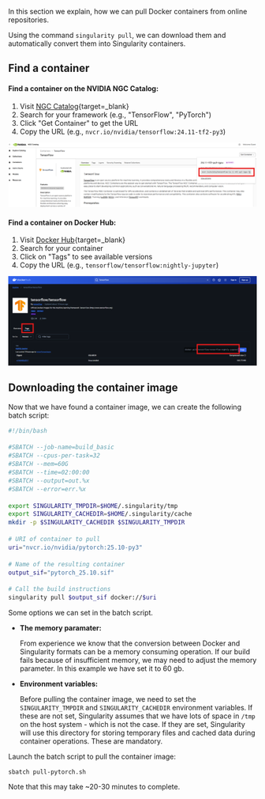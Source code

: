 In this section we explain, how we can pull Docker containers from online repositories. 

Using the command `singularity pull`, we can download them and automatically convert them into Singularity containers.

## Find a container

#### Find a container on the **NVIDIA NGC Catalog:**

1. Visit [NGC Catalog](https://catalog.ngc.nvidia.com/){target=_blank}
2. Search for your framework (e.g., "TensorFlow", "PyTorch")
3. Click "Get Container" to get the URL
4. Copy the URL (e.g., `nvcr.io/nvidia/tensorflow:24.11-tf2-py3`)

![Screenshot of NGC](/assets/img/ai-lab/download-image-1.png)

#### Find a container on **Docker Hub:**

1. Visit [Docker Hub](https://hub.docker.com/){target=_blank}
2. Search for your container
3. Click on "Tags" to see available versions
4. Copy the URL (e.g., `tensorflow/tensorflow:nightly-jupyter`)

![Screenshot of Docker Hub](/assets/img/ai-lab/download-image-2.png)

## Downloading the container image

Now that we have found a container image, we can create the following batch script:

```bash title="pull-pytorch.sh"
#!/bin/bash

#SBATCH --job-name=build_basic
#SBATCH --cpus-per-task=32
#SBATCH --mem=60G
#SBATCH --time=02:00:00
#SBATCH --output=out.%x
#SBATCH --error=err.%x

export SINGULARITY_TMPDIR=$HOME/.singularity/tmp
export SINGULARITY_CACHEDIR=$HOME/.singularity/cache
mkdir -p $SINGULARITY_CACHEDIR $SINGULARITY_TMPDIR

# URI of container to pull
uri="nvcr.io/nvidia/pytorch:25.10-py3"

# Name of the resulting container
output_sif="pytorch_25.10.sif"

# Call the build instructions
singularity pull $output_sif docker://$uri
```

Some options we can set in the batch script.

* **The memory paramater:**

    From experience we know that the conversion between Docker and Singularity formats can be a memory consuming operation. If our build fails because of insufficient memory, we may need to adjust the memory parameter. In this example we have set it to 60 gb.


* **Environment variables:**

    Before pulling the container image, we need to set the `SINGULARITY_TMPDIR` and `SINGULARITY_CACHEDIR` environment variables. If these are not set, Singularity assumes that we have lots of space in `/tmp` on the host system - which is not the case. If they are set, Singularity will use this directory for storing temporary files and cached data during container operations. These are mandatory.

Launch the batch script to pull the container image:

```
sbatch pull-pytorch.sh
```

Note that this may take ~20-30 minutes to complete.
